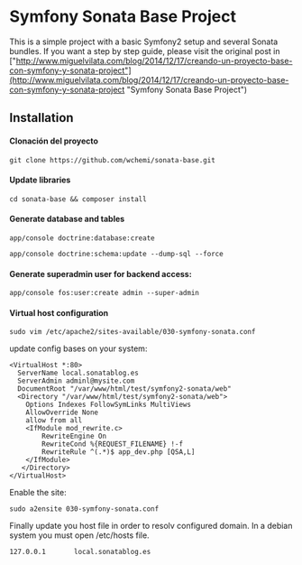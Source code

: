 Symfony Sonata Base Project
===========================
This is a simple project with a basic Symfony2 setup and several Sonata bundles. If you want a step by step guide, please visit the original post in ["http://www.miguelvilata.com/blog/2014/12/17/creando-un-proyecto-base-con-symfony-y-sonata-project"](http://www.miguelvilata.com/blog/2014/12/17/creando-un-proyecto-base-con-symfony-y-sonata-project "Symfony Sonata Base Project")

## Installation

#### Clonación del proyecto
```
git clone https://github.com/wchemi/sonata-base.git
```

#### Update libraries
```
cd sonata-base && composer install
```

#### Generate database and tables
```
app/console doctrine:database:create
```  
```
app/console doctrine:schema:update --dump-sql --force
```

#### Generate superadmin user for backend access:
```
app/console fos:user:create admin --super-admin
```

#### Virtual host configuration

```
sudo vim /etc/apache2/sites-available/030-symfony-sonata.conf
```

update config bases on your system:

    <VirtualHost *:80>
      ServerName local.sonatablog.es
      ServerAdmin adminl@mysite.com
      DocumentRoot "/var/www/html/test/symfony2-sonata/web"
      <Directory "/var/www/html/test/symfony2-sonata/web">
        Options Indexes FollowSymLinks MultiViews
        AllowOverride None
        allow from all
        <IfModule mod_rewrite.c>
            RewriteEngine On
            RewriteCond %{REQUEST_FILENAME} !-f
            RewriteRule ^(.*)$ app_dev.php [QSA,L]
        </IfModule>
       </Directory>
    </VirtualHost>


Enable the site:

    sudo a2ensite 030-symfony-sonata.conf


Finally update you host file in order to resolv configured domain. In a debian system you must open /etc/hosts file.

    127.0.0.1       local.sonatablog.es

